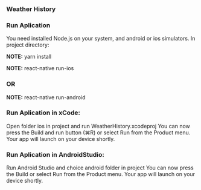 ### Weather History

### Run Aplication

You need installed Node.js on your system, and android or ios simulators. In project directory:

**NOTE:** yarn install

**NOTE:** react-native run-ios

### OR

**NOTE:** react-native run-android

### Run Aplication in xCode:

Open folder ios in project and run WeatherHistory.xcodeproj
You can now press the Build and run button (⌘R) or select Run from the Product menu.
Your app will launch on your device shortly.

### Run Aplication in AndroidStudio:

Run Android Studio and choice android folder in project
You can now press the Build or select Run from the Product menu.
Your app will launch on your device shortly.
